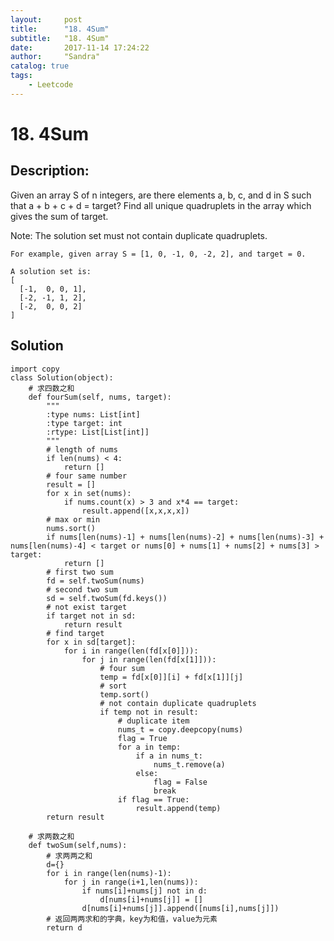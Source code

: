 ```yaml
---
layout:     post
title:      "18. 4Sum"
subtitle:   "18. 4Sum"
date:       2017-11-14 17:24:22 
author:     "Sandra"
catalog: true
tags:
    - Leetcode
---
```


# 18. 4Sum

## Description:

Given an array S of n integers, are there elements a, b, c, and d in S such that a + b + c + d = target? Find all unique quadruplets in the array which gives the sum of target.

Note: The solution set must not contain duplicate quadruplets.

    For example, given array S = [1, 0, -1, 0, -2, 2], and target = 0.

    A solution set is:
    [
      [-1,  0, 0, 1],
      [-2, -1, 1, 2],
      [-2,  0, 0, 2]
    ]

## Solution
    import copy
    class Solution(object):
        # 求四数之和
        def fourSum(self, nums, target):
            """
            :type nums: List[int]
            :type target: int
            :rtype: List[List[int]]
            """
            # length of nums
            if len(nums) < 4:
                return []
            # four same number
            result = []
            for x in set(nums):
                if nums.count(x) > 3 and x*4 == target:
                    result.append([x,x,x,x])
            # max or min
            nums.sort()
            if nums[len(nums)-1] + nums[len(nums)-2] + nums[len(nums)-3] + nums[len(nums)-4] < target or nums[0] + nums[1] + nums[2] + nums[3] > target:
                return []
            # first two sum
            fd = self.twoSum(nums)
            # second two sum
            sd = self.twoSum(fd.keys())
            # not exist target
            if target not in sd:
                return result
            # find target
            for x in sd[target]:
                for i in range(len(fd[x[0]])):
                    for j in range(len(fd[x[1]])):
                        # four sum
                        temp = fd[x[0]][i] + fd[x[1]][j]
                        # sort
                        temp.sort()
                        # not contain duplicate quadruplets
                        if temp not in result:
                            # duplicate item
                            nums_t = copy.deepcopy(nums)
                            flag = True
                            for a in temp:
                                if a in nums_t:
                                    nums_t.remove(a)
                                else:
                                    flag = False
                                    break
                            if flag == True:
                                result.append(temp)
            return result

        # 求两数之和
        def twoSum(self,nums):
            # 求两两之和
            d={}
            for i in range(len(nums)-1):
                for j in range(i+1,len(nums)):              
                    if nums[i]+nums[j] not in d:
                        d[nums[i]+nums[j]] = []
                    d[nums[i]+nums[j]].append([nums[i],nums[j]])
            # 返回两两求和的字典，key为和值，value为元素
            return d